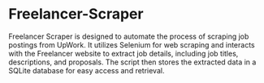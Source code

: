 # Freelancer-Scraper
Freelancer Scraper is designed to automate the process of scraping job postings from UpWork.
It utilizes Selenium for web scraping and interacts with the Freelancer website to extract job details, including job titles, descriptions, and proposals. The script then stores the extracted data in a SQLite database for easy access and retrieval.
